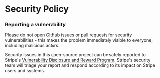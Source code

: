 # Security Policy

### Reporting a vulnerability

Please do not open GitHub issues or pull requests for security vulnerabilities - this makes the problem immediately visible to everyone, including malicious actors.   

Security issues in this open-source project can be safely reported to Stripe's [Vulnerability Disclosure and Reward Program](https://stripe.com/docs/security/stripe#disclosure-and-reward-program).
Stripe's security team will triage your report and respond according to its impact on Stripe users and systems.